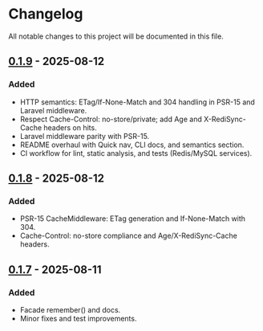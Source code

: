 # Changelog

All notable changes to this project will be documented in this file.

## [0.1.9] - 2025-08-12
### Added
- HTTP semantics: ETag/If-None-Match and 304 handling in PSR-15 and Laravel middleware.
- Respect Cache-Control: no-store/private; add Age and X-RediSync-Cache headers on hits.
- Laravel middleware parity with PSR-15.
- README overhaul with Quick nav, CLI docs, and semantics section.
- CI workflow for lint, static analysis, and tests (Redis/MySQL services).

## [0.1.8] - 2025-08-12
### Added
- PSR-15 CacheMiddleware: ETag generation and If-None-Match with 304.
- Cache-Control: no-store compliance and Age/X-RediSync-Cache headers.

## [0.1.7] - 2025-08-11
### Added
- Facade remember() and docs.
- Minor fixes and test improvements.

[0.1.9]: https://github.com/goktugcy/RediSync/compare/v0.1.8...v0.1.9
[0.1.8]: https://github.com/goktugcy/RediSync/compare/v0.1.7...v0.1.8
[0.1.7]: https://github.com/goktugcy/RediSync/compare/v0.1.6...v0.1.7
